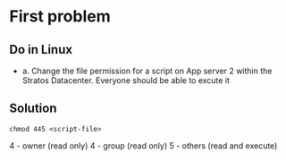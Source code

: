 # First problem 

## Do in Linux

- a. Change the file permission for a script on App server 2 within the Stratos Datacenter. Everyone should be able to excute it


## Solution

 `chmod 445 <script-file>`

 4 - owner (read only)
 4 - group (read only)
 5 - others (read and execute)
